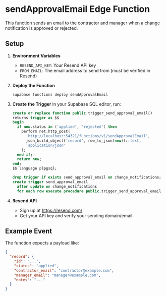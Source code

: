 # sendApprovalEmail Edge Function

This function sends an email to the contractor and manager when a change notification is approved or rejected.

## Setup

1. **Environment Variables**
   - `RESEND_API_KEY`: Your Resend API key
   - `FROM_EMAIL`: The email address to send from (must be verified in Resend)

2. **Deploy the Function**
   ```sh
   supabase functions deploy sendApprovalEmail
   ```

3. **Create the Trigger**
   In your Supabase SQL editor, run:
   ```sql
   create or replace function public.trigger_send_approval_email()
   returns trigger as $$
   begin
     if new.status in ('applied', 'rejected') then
       perform net.http_post(
         'http://localhost:54321/functions/v1/sendApprovalEmail',
         json_build_object('record', row_to_json(new))::text,
         'application/json'
       );
     end if;
     return new;
   end;
   $$ language plpgsql;

   drop trigger if exists send_approval_email on change_notifications;
   create trigger send_approval_email
     after update on change_notifications
     for each row execute procedure public.trigger_send_approval_email();
   ```

4. **Resend API**
   - Sign up at https://resend.com/
   - Get your API key and verify your sending domain/email.

## Example Event

The function expects a payload like:
```json
{
  "record": {
    "id": "...",
    "status": "applied",
    "contractor_email": "contractor@example.com",
    "manager_email": "manager@example.com",
    "notes": "..."
  }
}
``` 